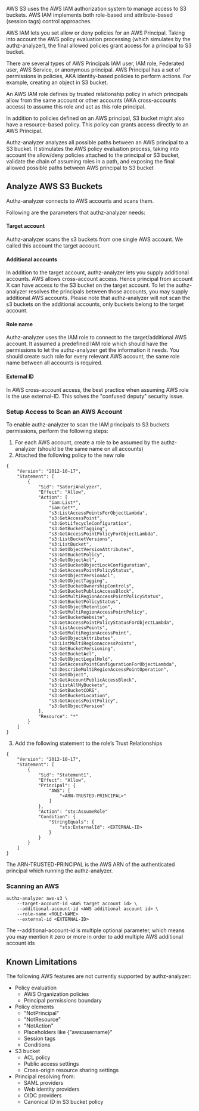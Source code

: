 AWS S3 uses the AWS IAM authorization system to manage access to S3 buckets.
AWS IAM implements both role-based and attribute-based (session tags) control approaches.

AWS IAM lets you set allow or deny policies for an AWS Principal.
Taking into account the AWS policy evaluation processing (which simulates by the authz-analyzer),
the final allowed policies grant access for a principal to S3 bucket.

There are several types of AWS Principals IAM user, IAM role, Federated user, AWS Service, or anonymous principal.
AWS Principal has a set of permissions in policies, AKA identity-based policies to perform actions. For example, creating an object in S3 bucket. 

An AWS IAM role defines by trusted relationship policy in which principals allow from the same account or other accounts (AKA cross-accounts access) to assume this role and act as this role principal.

In addition to policies defined on an AWS principal, S3 bucket might also have a resource-based policy.
This policy can grants access directly to an AWS Principal.

Authz-analyzer analyzes all possible paths between an AWS principal to a S3 bucket.
It stimulates the AWS policy evaluation process, taking into account the allow/deny policies attached to the principal or S3 bucket, 
validate the chain of assuming roles in a path, and exposing the final allowed possible paths between AWS principal to S3 bucket

## Analyze AWS S3 Buckets
Authz-analyzer connects to AWS accounts and scans them.

Following are the parameters that authz-analyzer needs:

#### Target account
Authz-analyzer scans the s3 buckets from one single AWS account. We called this account the target account.

#### Additional accounts
In addition to the target account, authz-analyzer lets you supply additional accounts.
AWS allows cross-account access. Hence principal from account X can have access to the S3 bucket on the target account. 
To let the authz-analyzer resolves the principals between those accounts, you may supply additional AWS accounts.
Please note that authz-analyzer will not scan the s3 buckets on the additional accounts, only buckets belong to the target account.

#### Role name
Authz-analyzer uses the IAM role to connect to the target/additional AWS account.
It assumed a predefined IAM role which should have the permissions to let the authz-analyzer get the information it needs.
You should create such role for every relevant AWS account, the same role name between all accounts is required.

#### External ID
In AWS cross-account access, the best practice when assuming AWS role is the use external-ID.
This solves the "confused deputy" security issue.


### Setup Access to Scan an AWS Account

To enable authz-analyzer to scan the IAM principals to S3 buckets permissions, perform the following steps:
1. For each AWS account, create a role to be assumed by the authz-analyzer (should be the same name on all accounts)
2. Attached the following policy to the new role
```
{
    "Version": "2012-10-17",
    "Statement": [
        {
            "Sid": "SatoriAnalyzer",
            "Effect": "Allow",
            "Action": [
                "iam:List*",
                "iam:Get*",
                "s3:ListAccessPointsForObjectLambda",
                "s3:GetAccessPoint",
                "s3:GetLifecycleConfiguration",
                "s3:GetBucketTagging",
                "s3:GetAccessPointPolicyForObjectLambda",
                "s3:ListBucketVersions",
                "s3:ListBucket",
                "s3:GetObjectVersionAttributes",
                "s3:GetBucketPolicy",
                "s3:GetObjectAcl",
                "s3:GetBucketObjectLockConfiguration",
                "s3:GetAccessPointPolicyStatus",
                "s3:GetObjectVersionAcl",
                "s3:GetObjectTagging",
                "s3:GetBucketOwnershipControls",
                "s3:GetBucketPublicAccessBlock",
                "s3:GetMultiRegionAccessPointPolicyStatus",
                "s3:GetBucketPolicyStatus",
                "s3:GetObjectRetention",
                "s3:GetMultiRegionAccessPointPolicy",
                "s3:GetBucketWebsite",
                "s3:GetAccessPointPolicyStatusForObjectLambda",
                "s3:ListAccessPoints",
                "s3:GetMultiRegionAccessPoint",
                "s3:GetObjectAttributes",
                "s3:ListMultiRegionAccessPoints",
                "s3:GetBucketVersioning",
                "s3:GetBucketAcl",
                "s3:GetObjectLegalHold",
                "s3:GetAccessPointConfigurationForObjectLambda",
                "s3:DescribeMultiRegionAccessPointOperation",
                "s3:GetObject",
                "s3:GetAccountPublicAccessBlock",
                "s3:ListAllMyBuckets",
                "s3:GetBucketCORS",
                "s3:GetBucketLocation",
                "s3:GetAccessPointPolicy",
                "s3:GetObjectVersion"
            ],
            "Resource": "*"
        }
    ]
}
```
3. Add the following statement to the role’s Trust Relationships
```
{
    "Version": "2012-10-17",
    "Statement": [
        {
            "Sid": "Statement1",
            "Effect": "Allow",
            "Principal": {
                "AWS": [
                    "<ARN-TRUSTED-PRINCIPAL>"
                ]
            },
            "Action": "sts:AssumeRole"
            "Condition": {
                "StringEquals": {
                    "sts:ExternalId": <EXTERNAL-ID>
                }
            }
        }
    ]
}
```
The ARN-TRUSTED-PRINCIPAL is the AWS ARN of the authenticated principal which running the authz-analyzer.

### Scanning an AWS 
```
authz-analyzer aws-s3 \
    --target-account-id <AWS target account id> \
    --additional-account-id <AWS additional account id> \
    --role-name <ROLE-NAME>
    --external-id <EXTERNAL-ID>
```
The --additional-account-id is multiple optional parameter, which means you may mention it zero or more in order to add multiple AWS additional account ids

## Known Limitations
The following AWS features are not currently supported by authz-analyzer:

* Policy evaluation 
    * AWS Organization policies
    * Principal permissions boundary    
* Policy elements
    * "NotPrincipal"
    * "NotResource"
    * "NotAction"
    * Placeholders like {"aws:username}"
    * Session tags
    * Conditions    
* S3 bucket
    * ACL policy
    * Public access settings
    * Cross-origin resource sharing settings
* Principal resolving from:
    * SAML providers
    * Web identity providers
    * OIDC providers
    * Canonical ID in S3 bucket policy 

   
